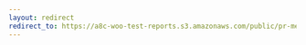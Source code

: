 ```yaml
---
layout: redirect
redirect_to: https://a8c-woo-test-reports.s3.amazonaws.com/public/pr-merge/37730/e2e/index.html
---
```

